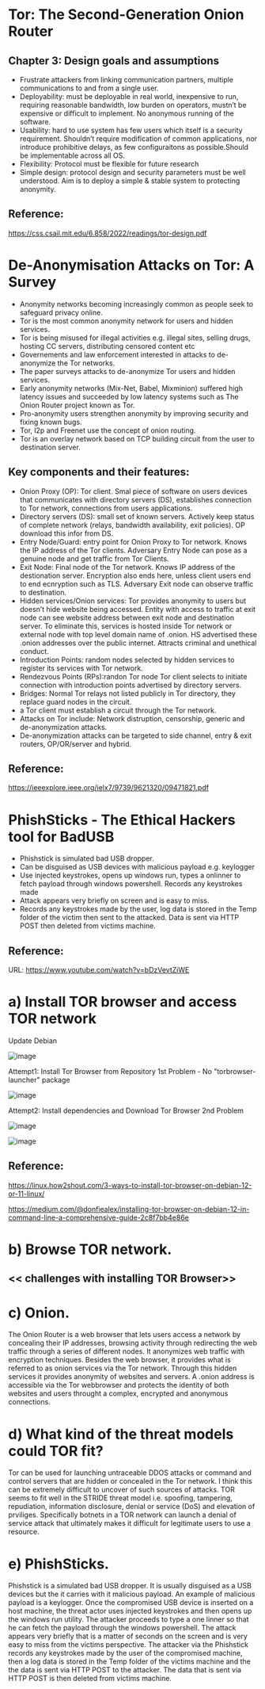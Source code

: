 # Tor: The Second-Generation Onion Router
## Chapter 3: Design goals and assumptions
* Frustrate attackers from linking communication partners, multiple communications to and from a single user.
* Deployability: must be deployable in real world, inexpensive to run, requiring reasonable bandwidth, low burden on operators, mustn’t be expensive or difficult to implement. No anonymous running of the software.
* Usability: hard to use system has few users which itself is a security requirement. Shouldn’t require modification of common applications, nor introduce prohibitive delays, as few configuraitons as possible.Should be implementable across all OS.
* Flexibility: Protocol must be flexible for future research
* Simple design: protocol design and security parameters must be well understood. Aim is to deploy a simple & stable system to protecting anonymity.

## Reference:
https://css.csail.mit.edu/6.858/2022/readings/tor-design.pdf

# De-Anonymisation Attacks on Tor: A Survey
* Anonymity networks becoming increasingly common as people seek to safeguard privacy online.
* Tor is the most common anonymity network for users and hidden services.
* Tor is being misused for illegal activities e.g. illegal sites, selling drugs, hosting CC servers, distributing censored content etc
* Governements and law enforcement interested in attacks to de-anonymize the Tor networks.
* The paper surveys attacks to de-anonymize Tor users and hidden services.
* Early anonymity networks (Mix-Net, Babel, Mixminion) suffered high latency issues and succeeded by low latency systems such as The Onion Router project known as Tor.
* Pro-anonymity users strengthen anonymity by improving security and fixing known bugs.
* Tor, l2p and Freenet use the concept of onion routing.
* Tor is an overlay network based on TCP building circuit from the user to destination server.
## Key components and their features:
* Onion Proxy (OP):  Tor client. Smal piece of software on users devices that communicates with directory servers (DS), establishes connection to Tor network, connections from users applications.
* Directory servers (DS): small set of known servers. Actively keep status of complete network (relays, bandwidth availability, exit policies). OP download this infor from DS.
* Entry Node/Guard: entry point for Onion Proxy to Tor network. Knows the IP address of the Tor clients. Adversary Entry Node can pose as a genuine node and get traffic from Tor Clients. 
* Exit Node: Final node of the Tor network. Knows IP address of the destionation server. Encryption also ends here, unless client users end to end ecnryption such as TLS. Adversary Exit node can observe traffic to destination.
* Hidden services/Onion services: Tor provides anonymity to users but doesn’t hide website being accessed. Entity with access to traffic at exit node can see website address between exit node and destination server. To eliminate this, services is hosted inside Tor network or external node with top level domain name of .onion. HS advertised these .onion addresses over the public internet. Attracts criminal and unethical conduct.
* Introduction Points: random nodes selected by hidden services to register its services with Tor network.
* Rendezvous Points (RPs):randon Tor node Tor client selects to initiate connection with introduction points advertised by  directory servers.
* Bridges: Normal Tor relays not listed publicly in Tor directory, they replace guard nodes in the circuit.
* a Tor client must establish a circuit through the Tor network.
* Attacks on Tor include: Network distruption, censorship, generic and de-anonymization attacks.
* De-anonymization attacks can be targeted to side channel, entry & exit routers, OP/OR/server and hybrid.

## Reference: 
https://ieeexplore.ieee.org/ielx7/9739/9621320/09471821.pdf

# PhishSticks - The Ethical Hackers tool for BadUSB
* Phishstick is simulated bad USB dropper. 
* Can be disguised as USB devices with malicious payload e.g. keylogger
* Use injected keystrokes, opens up windows run, types a onlinner to fetch payload through windows powershell. Records any keystrokes made
* Attack appears very briefly on screen and is easy to miss.
* Records any keystrokes made by the user, log data is stored in the Temp folder of the victim then sent to the attacked. Data is sent via HTTP POST then deleted from victims machine.
## Reference:
URL: https://www.youtube.com/watch?v=bDzVevtZiWE

# a) Install TOR browser and access TOR network
Update Debian

![image](https://github.com/user-attachments/assets/d42dfbf8-881c-4a49-8b82-4e62be8dbcb3)

Attempt1: Install Tor Browser from Repository
1st Problem - No "torbrowser-launcher" package

![image](https://github.com/user-attachments/assets/e57cb37e-6f67-42b4-99df-bd042a54e4fc)

Attempt2: Install dependencies and Download Tor Browser
2nd Problem

![image](https://github.com/user-attachments/assets/13c0d2ee-dc05-473a-8946-20324a1650a6)

![image](https://github.com/user-attachments/assets/7c5ec618-a749-40db-b918-9dd5ad346912)

## Reference:
https://linux.how2shout.com/3-ways-to-install-tor-browser-on-debian-12-or-11-linux/

https://medium.com/@donfiealex/installing-tor-browser-on-debian-12-in-command-line-a-comprehensive-guide-2c8f7bb4e86e

# b)	Browse TOR network.
## << challenges with installing TOR Browser>>

# c)	Onion.

The Onion Router is a web browser that lets users access a network by concealing their IP addresses, browsing activity through redirecting the web traffic through a series of different nodes. It anonymizes web traffic with encryption techniques. Besides the web browser, it provides what is referred to as onion services via the Tor network. Through this hidden services it provides anonymity of websites and servers. A .onion address is accessible via the Tor webbrowser and protects the identity of both websites and users throught a complex, encrypted and anonymous connections.

# d)	What kind of the threat models could TOR fit?

Tor can be used for launching untraceable DDOS attacks or command and control servers that are hidden or concealed in the Tor network. I think this can be extremely difficult to uncover of such sources of attacks. TOR seems to fit well in the STRIDE threat model i.e. spoofing, tampering, repudiation, information disclosure, denial or service (DoS) and elevation of prviliges. Specifically botnets in a TOR network can launch a denial of service attack that ultimately makes it difficult for legitimate users to use a resource.

# e)	PhishSticks.

Phishstick is a simulated bad USB dropper. It is usually disguised as a USB devices but the it carries with it malicious payload. An example of malicious payload is a keylogger. Once the compromised USB device is inserted on a host machine, the threat actor uses injected keystrokes and then opens up the windows run utility. The attacker proceeds to type a one linner so that he can fetch the payload through the windows powershell. The attack appears very briefly that is a matter of seconds on the screen and is very easy to miss from the victims perspective. The attacker via the Phishstick records any keystrokes made by the user of the compromised machine, then a log data is stored in the Temp folder of the victims machine and the the data is sent via HTTP POST to the attacker. The data that is sent via HTTP POST is then deleted from victims machine.




